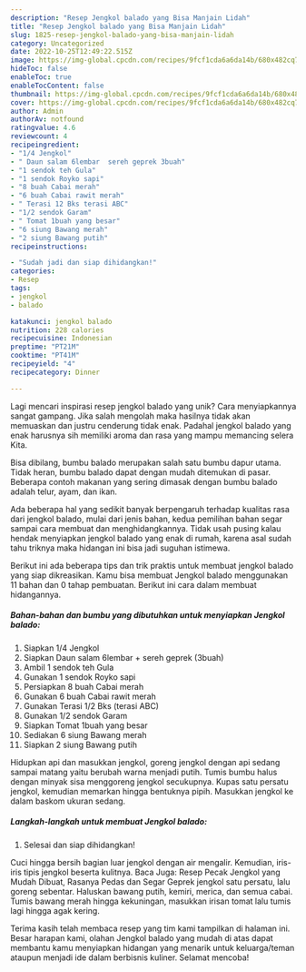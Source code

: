 ```yaml
---
description: "Resep Jengkol balado yang Bisa Manjain Lidah"
title: "Resep Jengkol balado yang Bisa Manjain Lidah"
slug: 1825-resep-jengkol-balado-yang-bisa-manjain-lidah
category: Uncategorized
date: 2022-10-25T12:49:22.515Z
image: https://img-global.cpcdn.com/recipes/9fcf1cda6a6da14b/680x482cq70/jengkol-balado-foto-resep-utama.jpg
hideToc: false
enableToc: true
enableTocContent: false
thumbnail: https://img-global.cpcdn.com/recipes/9fcf1cda6a6da14b/680x482cq70/jengkol-balado-foto-resep-utama.jpg
cover: https://img-global.cpcdn.com/recipes/9fcf1cda6a6da14b/680x482cq70/jengkol-balado-foto-resep-utama.jpg
author: Admin
authorAv: notfound
ratingvalue: 4.6
reviewcount: 4
recipeingredient:
- "1/4 Jengkol"
- " Daun salam 6lembar  sereh geprek 3buah"
- "1 sendok teh Gula"
- "1 sendok Royko sapi"
- "8 buah Cabai merah"
- "6 buah Cabai rawit merah"
- " Terasi 12 Bks terasi ABC"
- "1/2 sendok Garam"
- " Tomat 1buah yang besar"
- "6 siung Bawang merah"
- "2 siung Bawang putih"
recipeinstructions:

- "Sudah jadi dan siap dihidangkan!"
categories:
- Resep
tags:
- jengkol
- balado

katakunci: jengkol balado 
nutrition: 228 calories
recipecuisine: Indonesian
preptime: "PT21M"
cooktime: "PT41M"
recipeyield: "4"
recipecategory: Dinner

---
```





Lagi mencari inspirasi resep jengkol balado yang unik? Cara menyiapkannya sangat gampang. Jika salah mengolah maka hasilnya tidak akan memuaskan dan justru cenderung tidak enak. Padahal jengkol balado yang enak harusnya sih memiliki aroma dan rasa yang mampu memancing selera Kita.





Bisa dibilang, bumbu balado merupakan salah satu bumbu dapur utama. Tidak heran, bumbu balado dapat dengan mudah ditemukan di pasar. Beberapa contoh makanan yang sering dimasak dengan bumbu balado adalah telur, ayam, dan ikan.

Ada beberapa hal yang sedikit banyak berpengaruh terhadap kualitas rasa dari jengkol balado, mulai dari jenis bahan, kedua pemilihan bahan segar sampai cara membuat dan menghidangkannya. Tidak usah pusing kalau hendak menyiapkan jengkol balado yang enak di rumah, karena asal sudah tahu triknya maka hidangan ini bisa jadi suguhan istimewa.






Berikut ini ada beberapa tips dan trik praktis untuk membuat jengkol balado yang siap dikreasikan. Kamu bisa membuat Jengkol balado menggunakan 11 bahan dan 0 tahap pembuatan. Berikut ini cara dalam membuat hidangannya.

<!--inarticleads1-->

##### Bahan-bahan dan bumbu yang dibutuhkan untuk menyiapkan Jengkol balado:

1. Siapkan 1/4 Jengkol
1. Siapkan  Daun salam 6lembar + sereh geprek (3buah)
1. Ambil 1 sendok teh Gula
1. Gunakan 1 sendok Royko sapi
1. Persiapkan 8 buah Cabai merah
1. Gunakan 6 buah Cabai rawit merah
1. Gunakan  Terasi 1/2 Bks (terasi ABC)
1. Gunakan 1/2 sendok Garam
1. Siapkan  Tomat 1buah yang besar
1. Sediakan 6 siung Bawang merah
1. Siapkan 2 siung Bawang putih


Hidupkan api dan masukkan jengkol, goreng jengkol dengan api sedang sampai matang yaitu berubah warna menjadi putih. Tumis bumbu halus dengan minyak sisa menggoreng jengkol secukupnya. Kupas satu persatu jengkol, kemudian memarkan hingga bentuknya pipih. Masukkan jengkol ke dalam baskom ukuran sedang. 

<!--inarticleads2-->

##### Langkah-langkah untuk membuat Jengkol balado:


1. Selesai dan siap dihidangkan!

Cuci hingga bersih bagian luar jengkol dengan air mengalir. Kemudian, iris-iris tipis jengkol beserta kulitnya. Baca Juga: Resep Pecak Jengkol yang Mudah Dibuat, Rasanya Pedas dan Segar Geprek jengkol satu persatu, lalu goreng sebentar. Haluskan bawang putih, kemiri, merica, dan semua cabai. Tumis bawang merah hingga kekuningan, masukkan irisan tomat lalu tumis lagi hingga agak kering. 

Terima kasih telah membaca resep yang tim kami tampilkan di halaman ini. Besar harapan kami, olahan Jengkol balado yang mudah di atas dapat membantu kamu menyiapkan hidangan yang menarik untuk keluarga/teman ataupun menjadi ide dalam berbisnis kuliner. Selamat mencoba!

